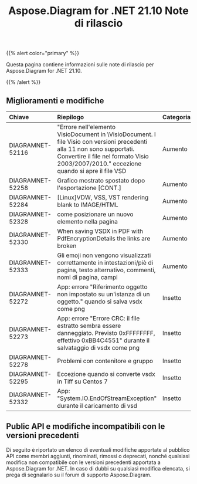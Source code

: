 ﻿---
title: Aspose.Diagram for .NET 21.10 Note di rilascio
type: docs
weight: 3
url: /it/net/aspose-diagram-for-net-21-10-release-notes/
---
{{% alert color="primary" %}} 

Questa pagina contiene informazioni sulle note di rilascio per Aspose.Diagram for .NET 21.10.

{{% /alert %}} 
## **Miglioramenti e modifiche**

|**Chiave**|**Riepilogo**|**Categoria**|
|:- |:- |:- |
|DIAGRAMNET-52116|"Errore nell'elemento VisioDocument in \VisioDocument. I file Visio con versioni precedenti alla 11 non sono supportati. Convertire il file nel formato Visio 2003/2007/2010." eccezione quando si apre il file VSD|Aumento|
|DIAGRAMNET-52258|Grafico mostrato spostato dopo l'esportazione [CONT.]|Aumento|
|DIAGRAMNET-52284|[Linux]VDW, VSS, VST rendering blank to IMAGE/HTML|Aumento|
|DIAGRAMNET-52328|come posizionare un nuovo elemento nella pagina|Aumento|
|DIAGRAMNET-52330|When saving VSDX in PDF with PdfEncryptionDetails the links are broken|Aumento|
|DIAGRAMNET-52333|Gli emoji non vengono visualizzati correttamente in intestazioni/piè di pagina, testo alternativo, commenti, nomi di pagina, campi|Aumento|
|DIAGRAMNET-52272|App: errore "Riferimento oggetto non impostato su un'istanza di un oggetto." quando si salva vsdx come png|Insetto|
|DIAGRAMNET-52273|App: errore "Errore CRC: il file estratto sembra essere danneggiato. Previsto 0xFFFFFFFF, effettivo 0xBB4C4551" durante il salvataggio di vsdx come png|Insetto|
|DIAGRAMNET-52278|Problemi con contenitore e gruppo|Insetto|
|DIAGRAMNET-52295|Eccezione quando si converte vsdx in Tiff su Centos 7|Insetto|
|DIAGRAMNET-52332|App: "System.IO.EndOfStreamException" durante il caricamento di vsd|Insetto|


## **Public API e modifiche incompatibili con le versioni precedenti**
Di seguito è riportato un elenco di eventuali modifiche apportate al pubblico API come membri aggiunti, rinominati, rimossi o deprecati, nonché qualsiasi modifica non compatibile con le versioni precedenti apportata a Aspose.Diagram for .NET. In caso di dubbi su qualsiasi modifica elencata, si prega di segnalarlo su il forum di supporto Aspose.Diagram.





